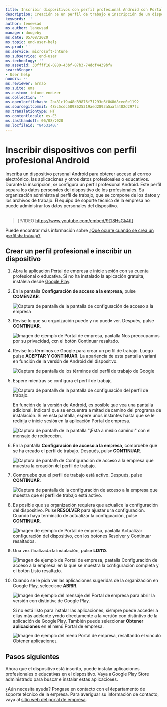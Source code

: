 ```yaml
---
title: Inscribir dispositivos con perfil profesional Android con Portal de empresa de Intune | Microsoft Docs
description: Creación de un perfil de trabajo e inscripción de un dispositivo con Portal de empresa de Intune.
keywords: ''
author: lenewsad
ms.author: lanewsad
manager: dougeby
ms.date: 05/08/2020
ms.topic: end-user-help
ms.prod: ''
ms.service: microsoft-intune
ms.subservice: end-user
ms.technology: ''
ms.assetid: 33ffff16-0280-43bf-87b3-74ddf4439bfa
searchScope:
- User help
ROBOTS: ''
ms.reviewer: arnab
ms.suite: ems
ms.custom: intune-enduser
ms.collection: ''
ms.openlocfilehash: 2be81c19a48d89876f71293e6f868d8cee0e1192
ms.sourcegitcommit: 48ec5cdc5898625319aed2893a5aafa402d297fc
ms.translationtype: HT
ms.contentlocale: es-ES
ms.lasthandoff: 06/08/2020
ms.locfileid: "84531407"
---
```

# <a name="enroll-device-with-android-work-profile"></a>Inscribir dispositivos con perfil profesional Android

Inscriba un dispositivo personal Android para obtener acceso al correo electrónico, las aplicaciones y otros datos profesionales o educativos. Durante la inscripción, se configura un perfil profesional Android. Este perfil separa los datos personales del dispositivo de los profesionales. Su organización administra el perfil de trabajo, que se compone de los datos y los archivos de trabajo. El equipo de soporte técnico de la empresa no puede administrar los datos personales del dispositivo.  
</br>
> [!VIDEO https://www.youtube.com/embed/9Dl8HsGk4tI]

Puede encontrar más información sobre [¿Qué ocurre cuando se crea un perfil de trabajo?](what-happens-when-you-create-a-work-profile-android.md)

## <a name="create-work-profile-and-enroll-device"></a>Crear un perfil profesional e inscribir un dispositivo

1. Abra la aplicación Portal de empresa e inicie sesión con su cuenta profesional o educativa. Si no ha instalado la aplicación gratuita, instálela desde [Google Play](https://play.google.com/store/apps/details?id=com.microsoft.windowsintune.companyportal).  

2. En la pantalla **Configuración de acceso a la empresa**, pulse **COMENZAR**.  

    ![Captura de pantalla de la pantalla de configuración de acceso a la empresa](./media/access-setup-work-profile-1911.png)  

3. Revise lo que su organización puede y no puede ver. Después, pulse **CONTINUAR**. 

    ![Imagen de ejemplo de Portal de empresa, pantalla Nos preocupamos por su privacidad, con el botón Continuar resaltado.](./media/android-privacy-screen-1911.png)  

4. Revise los términos de Google para crear un perfil de trabajo. Luego pulse **ACEPTAR Y CONTINUAR**. La apariencia de esta pantalla variará en función de la versión de Android del dispositivo. 

    ![Captura de pantalla de los términos del perfil de trabajo de Google](./media/android-wp-05-1908.png)  

5. Espere mientras se configura el perfil de trabajo.  

    ![Captura de pantalla de la pantalla de configuración del perfil de trabajo.](./media/android-wp-05a-1908.png)  

   En función de la versión de Android, es posible que vea una pantalla adicional. Indicará que se encuentra a mitad de camino del programa de instalación. Si ve esta pantalla, espere unos instantes hasta que se le redirija e inicie sesión en la aplicación Portal de empresa.  

    ![Captura de pantalla de la pantalla "¡Está a medio camino!" con el mensaje de redirección.](./media/android-wp-05b-1908.png)  

6. En la pantalla **Configuración de acceso a la empresa**, compruebe que se ha creado el perfil de trabajo. Después, pulse **CONTINUAR**.  

    ![Captura de pantalla de Configuración de acceso a la empresa que muestra la creación del perfil de trabajo.](./media/work-profile-complete-1911.png)  

7. Compruebe que el perfil de trabajo está activo. Después, pulse **CONTINUAR**. 

    ![Captura de pantalla de la configuración de acceso a la empresa que muestra que el perfil de trabajo está activo.](./media/work-profile-active-1911.png)  

8. Es posible que su organización requiera que actualice la configuración del dispositivo. Pulse **RESOLVER** para ajustar una configuración. Cuando haya terminado de actualizar la configuración, pulse **CONTINUAR**.    

    ![Imagen de ejemplo de Portal de empresa, pantalla Actualizar configuración del dispositivo, con los botones Resolver y Continuar resaltados.](./media/resolve-settings-1911.png) 


9. Una vez finalizada la instalación, pulse **LISTO**.  

    ![Imagen de ejemplo de Portal de empresa, pantalla Configuración de acceso a la empresa, en la que se muestra la configuración completa y el botón Listo resaltado.](./media/work-profile-done-1911.png)  

10. Cuando se le pida ver las aplicaciones sugeridas de la organización en Google Play, seleccione **ABRIR**. 

    ![Imagen de ejemplo del mensaje del Portal de empresa para abrir la versión con distintivo de Google Play.](./media/get-apps-banner-android-2005.png) 

    Si no está listo para instalar las aplicaciones, siempre puede acceder a ellas más adelante yendo directamente a la versión con distintivo de la aplicación de Google Play. También puede seleccionar **Obtener aplicaciones** en el menú Portal de empresa.  

    ![Imagen de ejemplo del menú Portal de empresa, resaltando el vínculo Obtener aplicaciones.](./media/updated-drawer-android-2005.png) 



## <a name="next-steps"></a>Pasos siguientes  

Ahora que el dispositivo está inscrito, puede instalar aplicaciones profesionales o educativas en el dispositivo. Vaya a Google Play Store administrado para buscar e instalar estas aplicaciones. 

¿Aún necesita ayuda? Póngase en contacto con el departamento de soporte técnico de la empresa. Para averiguar su información de contacto, vaya al [sitio web del portal de empresa](https://go.microsoft.com/fwlink/?linkid=2010980).

